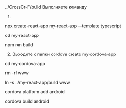 ../CrossCr-F/build Выполняете команду

1)
npx create-react-app my-react-app --template typescript

cd my-react-app

npm run build

2) Выходите с папки 
cordova create my-cordova-app

cd my-cordova-app

rm -rf www

ln -s ../my-react-app/build www

cordova platform add android

cordova build android
